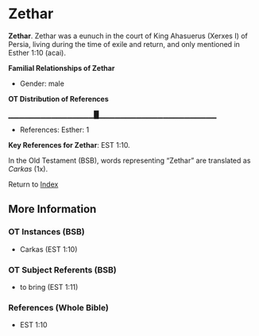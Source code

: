 # Zethar
**Zethar**. 
Zethar was a eunuch in the court of King Ahasuerus (Xerxes I) of Persia, living during the time of exile and return, and only mentioned in Esther 1:10 (acai). 




**Familial Relationships of Zethar**


* Gender: male


**OT Distribution of References**

▁▁▁▁▁▁▁▁▁▁▁▁▁▁▁▁█▁▁▁▁▁▁▁▁▁▁▁▁▁▁▁▁▁▁▁▁▁▁
* References: Esther: 1



**Key References for Zethar**: 
EST 1:10. 


In the Old Testament (BSB), words representing “Zethar” are translated as 
*Carkas* (1x). 




Return to [Index](00-Index.md)

## More Information

### OT Instances (BSB)

* Carkas (EST 1:10)



### OT Subject Referents (BSB)

* to bring (EST 1:11)



### References (Whole Bible)

* EST 1:10



